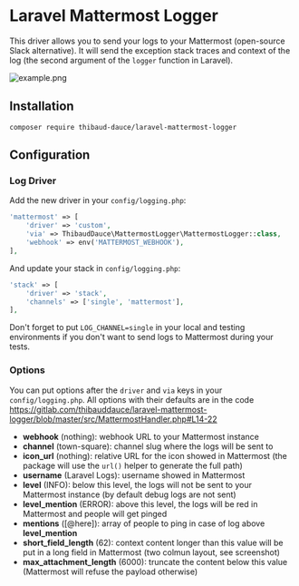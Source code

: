 # Laravel Mattermost Logger

This driver allows you to send your logs to your Mattermost (open-source Slack alternative). It will send the exception stack traces and context of the log (the second argument of the `logger` function in Laravel).

![example.png](https://gitlab.com/thibauddauce/laravel-mattermost-logger/raw/master/example.png)

## Installation

```
composer require thibaud-dauce/laravel-mattermost-logger
```

## Configuration

### Log Driver

Add the new driver in your `config/logging.php`:

```php
'mattermost' => [
    'driver' => 'custom',
    'via' => ThibaudDauce\MattermostLogger\MattermostLogger::class,
    'webhook' => env('MATTERMOST_WEBHOOK'),
],
```

And update your stack in `config/logging.php`:

```php
'stack' => [
    'driver' => 'stack',
    'channels' => ['single', 'mattermost'],
],
```

Don't forget to put `LOG_CHANNEL=single` in your local and testing environments if you don't want to send logs to Mattermost during your tests.

### Options

You can put options after the `driver` and `via` keys in your `config/logging.php`. All options with their defaults are in the code https://gitlab.com/thibauddauce/laravel-mattermost-logger/blob/master/src/MattermostHandler.php#L14-22

- **webhook** (nothing): webhook URL to your Mattermost instance
- **channel** (town-square): channel slug where the logs will be sent to
- **icon_url** (nothing): relative URL for the icon showed in Mattermost (the package will use the `url()` helper to generate the full path)
- **username** (Laravel Logs): username showed in Mattermost
- **level** (INFO): below this level, the logs will not be sent to your Mattermost instance (by default debug logs are not sent)
- **level_mention** (ERROR): above this level, the logs will be red in Mattermost and people will get pinged
- **mentions** ([@here]): array of people to ping in case of log above **level_mention**
- **short_field_length** (62): context content longer than this value will be put in a long field in Mattermost (two colmun layout, see screenshot)
- **max_attachment_length** (6000): truncate the content below this value (Mattermost will refuse the payload otherwise)
